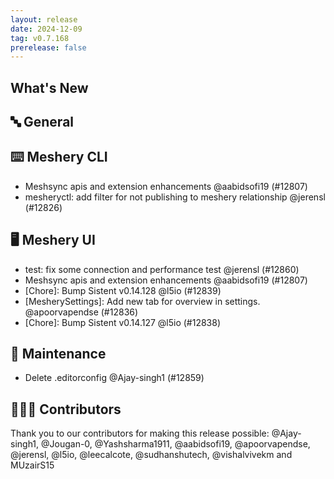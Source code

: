 ```yaml
---
layout: release
date: 2024-12-09
tag: v0.7.168
prerelease: false
---
```


## What's New

## 🔤 General

## ⌨️ Meshery CLI

- Meshsync apis and extension enhancements @aabidsofi19 (#12807)
- mesheryctl: add filter for not publishing to meshery relationship @jerensl (#12826)

## 🖥 Meshery UI

- test: fix some connection and performance test @jerensl (#12860)
- Meshsync apis and extension enhancements @aabidsofi19 (#12807)
- \[Chore\]: Bump Sistent v0.14.128 @l5io (#12839)
- \[MesherySettings\]: Add new tab for overview in settings. @apoorvapendse (#12836)
- \[Chore\]: Bump Sistent v0.14.127 @l5io (#12838)

## 🧰 Maintenance

- Delete .editorconfig @Ajay-singh1 (#12859)

## 👨🏽‍💻 Contributors

Thank you to our contributors for making this release possible:
@Ajay-singh1, @Jougan-0, @Yashsharma1911, @aabidsofi19, @apoorvapendse, @jerensl, @l5io, @leecalcote, @sudhanshutech, @vishalvivekm and MUzairS15
